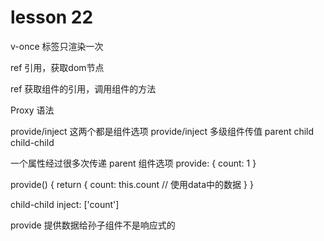 # lesson 22

v-once 标签只渲染一次

ref 引用，获取dom节点

ref 获取组件的引用，调用组件的方法

Proxy 语法

provide/inject 这两个都是组件选项
provide/inject 多级组件传值
parent
  child
    child-child

一个属性经过很多次传递
parent
组件选项
provide: {
  count: 1
}

provide() {
  return {
    count: this.count // 使用data中的数据
  }
}

child-child
inject: ['count']

provide 提供数据给孙子组件不是响应式的
